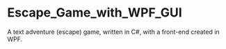 # Escape_Game_with_WPF_GUI
A text adventure (escape) game, written in C#, with a front-end created in WPF.
